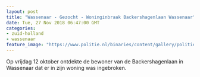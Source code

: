 ```yaml
---
layout: post
title: "Wassenaar - Gezocht - Woninginbraak Backershagenlaan Wassenaar"
date: Tue, 27 Nov 2018 06:47:00 GMT
categories: 
- zuid-holland 
- wassenaar 
feature_image: "https://www.politie.nl/binaries/content/gallery/politie/gezocht/verdachten/2018/november/06-dh/27-11/181127_team_woninginbraak-wassenaar-1.jpg"
---
```


Op vrijdag 12 oktober ontdekte de bewoner van de Backershagenlaan in Wassenaar dat er in zijn woning was ingebroken.
